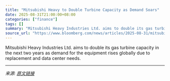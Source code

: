 ```yaml
---
title: "Mitsubishi Heavy to Double Turbine Capacity as Demand Soars"
date: 2025-08-31T21:00:00+08:00
categories: ["finance"]
tags: []
summary: "Mitsubishi Heavy Industries Ltd. aims to double its gas turbine capacity in the next two years as demand for the equipment rises globally due to replacement and data center needs."
source_url: "https://www.bloomberg.com/news/articles/2025-08-31/mitsubishi-heavy-to-double-gas-turbine-capacity-as-demand-soars"
---
```


Mitsubishi Heavy Industries Ltd. aims to double its gas turbine capacity in the next two years as demand for the equipment rises globally due to replacement and data center needs.

---

*来源: [原文链接](https://www.bloomberg.com/news/articles/2025-08-31/mitsubishi-heavy-to-double-gas-turbine-capacity-as-demand-soars)*
